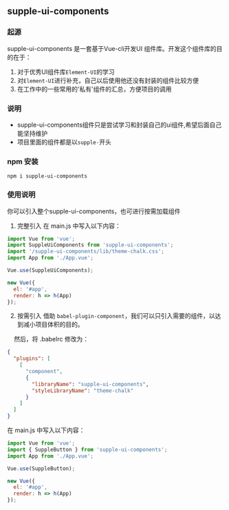 ## supple-ui-components

### 起源

supple-ui-components 是一套基于Vue-cli开发UI 组件库。开发这个组件库的目的在于：
1. 对于优秀UI组件库`Element-UI`的学习
2. 对`Element-UI`进行补充，自己以后使用他还没有封装的组件比较方便
3. 在工作中的一些常用的'私有'组件的汇总，方便项目的调用

### 说明

- supple-ui-components组件只是尝试学习和封装自己的ui组件,希望后面自己能坚持维护
- 项目里面的组件都是以`supple-`开头

### npm 安装
```
npm i supple-ui-components
```

### 使用说明

你可以引入整个supple-ui-components，也可进行按需加载组件
1. 完整引入
在 main.js 中写入以下内容：

```js
import Vue from 'vue';
import SuppleUiComponents from 'supple-ui-components';
import '/supple-ui-components/lib/theme-chalk.css';
import App from './App.vue';

Vue.use(SuppleUiComponents);

new Vue({
  el: '#app',
  render: h => h(App)
});
```
2. 按需引入
借助 `babel-plugin-component`，我们可以只引入需要的组件，以达到减小项目体积的目的。

&nbsp;&nbsp;&nbsp;&nbsp;然后，将 .babelrc 修改为：

```json
{
  "plugins": [
    [
      "component",
      {
        "libraryName": "supple-ui-components",
        "styleLibraryName": "theme-chalk"
      }
    ]
  ]
}
```
在 main.js 中写入以下内容：

```js
import Vue from 'vue';
import { SuppleButton } from 'supple-ui-components';
import App from './App.vue';

Vue.use(SuppleButton);

new Vue({
  el: '#app',
  render: h => h(App)
});
```




